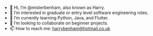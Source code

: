 - 👋 Hi, I’m @misterbenham, also known as Harry.
- 👀 I’m interested in graduate or entry level software engineering roles.
- 🌱 I’m currently learning Python, Java, and Flutter.
- 💞️ I’m looking to collaborate on beginner projects.
- 📫 How to reach me: harrybenham@hotmail.co.uk

<!---
misterbenham/misterbenham is a ✨ special ✨ repository because its `README.md` (this file) appears on your GitHub profile.
You can click the Preview link to take a look at your changes.
--->
